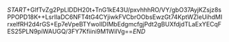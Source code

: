 $START$+GlfTvZg2PpLlDDH20t+TnG1kE43U/pxvhhhRO/VY/gbO37AyjKZsjz8sPPOPD18K++LsrIlaDC6NFT4tG4CYjiwkFVCbrOObsEwzGt74KptWZleUihdMIrxelfRH2d4rGS+Ep7eVpeBTYwoIlDIMbEdgmcfgjPdt2gBUXfdjdTLaExYECqFES25PLN9piWAUGQ/3FY7Kfiini9M1WiIVg==$END$